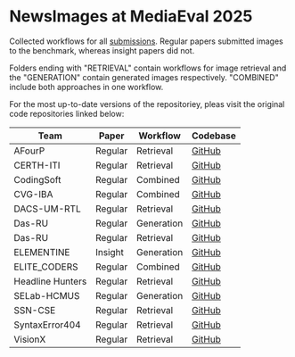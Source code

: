 # NewsImages at MediaEval 2025

Collected workflows for all [submissions](https://github.com/Informfully/Challenges/tree/main/newsimages25/images).
Regular papers submitted images to the benchmark, whereas insight papers did not.

Folders ending with "RETRIEVAL" contain workflows for image retrieval and the "GENERATION" contain generated images respectively.
"COMBINED" include both approaches in one workflow.

For the most up-to-date versions of the repositoriey, pleas visit the original code repositories linked below:

| Team | Paper | Workflow | Codebase |
| - | - | - | - |
| AFourP | Regular | Retrieval | [GitHub](https://github.com/shivaaneesk/MediaEval2025) |
| CERTH-ITI | Regular | Retrieval | [GitHub](https://github.com/IDT-ITI/NewsImages-MediaEval2025) |
| CodingSoft | Regular | Combined | [GitHub](https://github.com/SakthiMukesh7905/Mediaeval-Newsimage) |
| CVG-IBA | Regular | Combined | [GitHub](https://github.com/jeeva2470041/MediaEval) |
| DACS-UM-RTL | Regular | Retrieval | [GitHub](https://github.com/bulatkh/newsimages_um_rtl) |
| Das-RU | Regular | Generation | [GitHub](https://github.com/XiaomengWang-AI/MediaEval2025_NewsImage_Das-RU_GEN) |
| Das-RU | Regular | Retrieval | [GitHub](https://github.com/BramBakker/MediaEval-image-retrieval-challenge) |
| ELEMENTINE |  Insight | Generation | [GitHub](https://github.com/sweyy/Medival-2025) |
| ELITE_CODERS | Regular | Combined | [GitHub](https://github.com/jeeva2470041/MediaEval) |
| Headline Hunters | Regular | Retrieval | [GitHub](https://github.com/hemnathd12/NewsImagesRetrieval-Mediaeval2025) |
| SELab-HCMUS | Regular | Generation | [GitHub](https://github.com/NTKHarry/MediaEval2025_NewsImage.git) |
| SSN-CSE | Regular | Retrieval | [GitHub](https://github.com/Ramcharan-Swaminathan/SSN-CSE.git) |
| SyntaxError404 | Regular | Retrieval | [GitHub](https://github.com/Sanghamithra259/NewsImages-Mediaeval) |
| VisionX | Regular | Retrieval | [GitHub](https://github.com/yuvashreeph/Mediaeval) |
